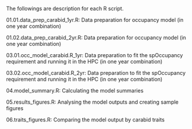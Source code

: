 The followings are description for each R script.

01.01.data_prep_carabid_1yr.R: Data preparation for occupancy model (in one year combination)

01.02.data_prep_carabid_2yr.R: Data preparation for occupancy model (in one year combination)

03.01.occ_model_carabid.R_1yr: Data preparation to fit the spOccupancy requirement and running it in the HPC (in one year combination)

03.02.occ_model_carabid.R_2yr: Data preparation to fit the spOccupancy requirement and running it in the HPC (in one year combination)

04.model_summary.R: Calculating the model summaries

05.results_figures.R: Analysing the model outputs and creating sample figures

06.traits_figures.R: Comparing the model output by carabid traits

